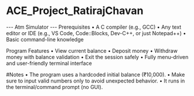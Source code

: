 # ACE_Project_RatirajChavan
--- Atm Simulator ---
Prerequisites
	•	A C compiler (e.g., GCC)
	•	Any text editor or IDE (e.g., VS Code, Code::Blocks, Dev-C++, or just Notepad++)
	•	Basic command-line knowledge

 Program Features
	•	View current balance
	•	Deposit money
	•	Withdraw money with balance validation
	•	Exit the session safely
	•	Fully menu-driven and user-friendly terminal interface

#Notes
	•	The program uses a hardcoded initial balance (₹10,000).
	•	Make sure to input valid numbers only to avoid unexpected behavior.
	•	It runs in the terminal/command prompt (no GUI).
